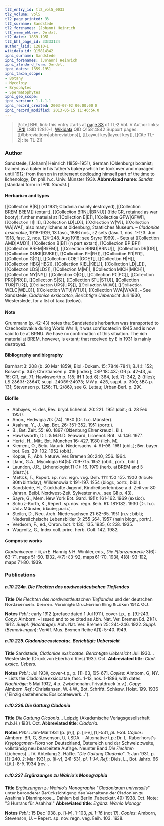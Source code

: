 ```yaml
---
tl2_entry_id: tl2_vol5_0033
tl2_volume: vol5
tl2_page_printed: 33
tl2_surname: Sandstede
tl2_forenames: (Johann) Heinrich
tl2_name_abbrev: Sandst.
tl2_dates: 1859-1951
tl2_bhl_page_id: 33333134
author_lsid: 12810-1
wikidata_id: Q15814842
ipni_surname: Sandstede
ipni_forenames: (Johann) Heinrich
ipni_standard_form: Sandst.
ipni_dates: 1859-1951
ipni_taxon_scope: 
- Botany
- Mycology
- Bryophytes
- Spermatophytes
ipni_geo_scope: 
ipni_version: 1.1.1.1
ipni_record_created: 2003-07-02 00:00:00.0
ipni_record_modified: 2013-05-15 11:46:56.0
---
```


> [!cite] BHL link: this entry starts at [page 33](https://www.biodiversitylibrary.org/page/33333134) of TL-2 Vol. V
> Author links: [IPNI](https://www.ipni.org/a/12810-1) LSID 12810-1, [Wikidata](https://www.wikidata.org/wiki/Q15814842) QID Q15814842
> Support pages: [[Abbreviations|abbreviations]], [[Layout key|layout key]], [[Cite TL-2|cite TL-2]]

### Author

Sandstede, \[Johann\] Heinrich (1859-1951), German (Oldenburg) botanist; trained as a baker in his father's bakery which he took over and managed until 1912; from then on in retirement dedicating himself part of the time to lichenology; Dr. phil. h.c. Univ. Münster 1930. 
**Abbreviated name**: *Sandst.* \[standard form in IPNI: *Sandst.*\]

#### Herbarium and types

[[Collection B|B]] (rd 1931; Cladonia mainly destroyed), [[Collection BREM|BREM]] (extant), [[Collection BRNU|BRNU]] (fide GR, retained as war booty); further material at [[Collection E|E]], [[Collection GFW|GFW]], [[Collection H|H]], [[Collection LD|LD]], [[Collection W|W]], [[Collection WA|WA]]; also many lichens at Oldenburg, Staatliches Museum. – *Cladoniae exsiccatae*, 1918-1929, 13 fasc., 1886 nos., 52 sets (fasc. 1, nos. 1-123. Jun 1918, fasc. 2, nos. 124-248. Aug 1918; see Sayre 1969). – Sets at [[Collection AMD|AMD]], [[Collection B|B]] (in part extant), [[Collection BP|BP]], [[Collection BREM|BREM]], [[Collection BRNU|BRNU]], [[Collection DR|DR]], [[Collection DUKE|DUKE]], [[Collection FH|FH]], [[Collection FR|FR]], [[Collection G|G]], [[Collection GOET|GOET]], [[Collection H|H]], [[Collection HBG|HBG]], [[Collection KIEL|KIEL]], [[Collection LD|LD]], [[Collection LDS|LDS]], [[Collection M|M]], [[Collection MICH|MICH]], [[Collection NY|NY]], [[Collection O|O]], [[Collection PC|PC]], [[Collection PRC|PRC]], [[Collection S|S]], [[Collection STU|STU]], [[Collection TUR|TUR]], [[Collection UPS|UPS]], [[Collection W|W]], [[Collection WELC|WELC]], [[Collection WTU|WTU]], [[Collection WVA|WVA]]. – See Sandstede, *Cladoniae exsiccatae, Berichtigte Uebersicht* Juli 1930, Westerstede, for a list of taxa (below).

#### Note

Grummann (p. 42-43) notes that Sandstede's herbarium was transported to Czechoslovakia during World War II; it was confiscated in 1945 and is now said to be at BRNU. We have no confirmation of this situation. The rich material at BREM, however, is extant; that received by B in 1931 is mainly destroyed.

#### Bibliography and biography

Barnhart 3: 208 (b. 20 Mar 1859); Biol.-Dokum. 15: 7840-7841; BJI 2: 152; Bossert p. 347; Christiansen p. 319 \[index\]; CSP 18: 437; GR p. 42-43, *pl. 16*; GR, cat. 71; Hawksworth p. 185; IH 1 (ed. 6): 364, (ed. 7): 342, 2: (files); LS 23633-23647, suppl. 24059-24073; MW p. 425, suppl. p. 300; SBC p. 131; Stevenson p. 1256; TL-2/869, see G. Lettau; Urban-Berl. p. 290.

#### Biofile

- Abbayes, H. des, Rev. bryol. lichénol. 20: 221. 1951 (obit.; d. 28 Feb 1951).
- Anon., Hedwigia 70: (74). 1930 (Dr. h.c. Münster).
- Asahina, Y., J. Jap. Bot. 26: 351-352. 1951 (portr.).
- B., Bot. Zeit. 55: 60. 1897 (Oldenburg Ehrenkreuz i. Kl.).
- Hawksworth, D.L. & M.R.D. Seaward, Lichenol. Brit. Isl. 146. 1977.
- Hertel, H., Mitt. Bot. München 16: 427. 1980 (lich. M).
- Klement, O., Beitr. Naturk. Niedersachs. 4: 91-95. 1951 (obit.); Ber. bayer. bot. Ges. 29: 102. 1952 (obit.).
- Koppe, F., Abh. Naturw. Ver. Bremen 36: 240, 256. 1964.
- Llano, G.A., Mycologia 64(5): 709-715. 1952 (obit., portr., bibl.).
- Laundon, J.R., Lichenologist 11 (1): 16. 1979 (herb. at BREM and B (destr.)).
- Mattick, F., Repert. sp. nov. regn. veg. Beih. 111: 153-155. 1938 (tribute 80th birthday); Willdenowia 1: 191-197. 1954 (biogr., portr., bibl.).
- Sandstede, H., Glückhafte Jugend, Kindheitserlebnisse a.d. Zeit vor 80 Jahren. Beibl. Nordwest-Zeit. Sylvester (n.v., see GR p. 43).
- Sayre, G., Mem. New York Bot. Gard. 19(1): 161-162. 1969 (exsicc).
- Schulz-Korth, K., Repert. sp. nov. regn. Beih. 61: 181-182. 1930 (Dr. h.c. Univ. Münster, tribute; portr.).
- Steilen, D., Neu. Arch. Niedersachsen 21: 62-65. 1951 (n.v.; bibl.); Niedersächsische Lebensbilder 3: 255-264. 1957 (main biogr., portr.).
- Verdoorn, F., ed., Chron. bot. 1: 130, 135. 1935, 6: 238. 1935.
- Wagenitz, G., Index coll. princ. herb. Gott. 142. 1982.

#### Composite works

*Cladoniaceae* i-iii, *in* E. Hannig & H. Winkler, eds., *Die Pflanzenareale* 3(6): 63-71, maps 51-60. 1932, 4(7): 83-92, maps 61-70. 1938, 4(8): 93-102, maps 71-80. 1939.

### Publications

##### n.10.224a. Die Flechten des nordwestdeutschen Tieflandes

**Title**
*Die Flechten des nordwestdeutschen Tieflandes* und der deutschen Nordseeinseln. Bremen. Vereinigte Druckereien Illing & Lüken 1912. Oct.

**Notes**
*Publ*.: early 1912 (preface dated 1 Jul 1911), cover-t.p., p. \[9\]-243. *Copy*: Almborn. – Issued and to be cited as Abh. Nat. Ver. Bremen Bd. 21(1). 1912.
*Suppl*. (*Nachträge*): Abh. Nat. Ver. Bremen 25: 244-246. 1922.
*Suppl*. (*Bemerkungen*): Veröff. Mus. Bremen Reihe A(1): 5-40. 1949.

##### n.10.225. Cladoniae exsiccatae. Berichtigte Uebersicht

**Title**
Sandstede, *Cladoniae exsiccatae. Berichtigte Uebersicht* Juli 1930... Westerstede (Druck von Eberhard Ries) 1930. Oct.
**Abbreviated title**: *Clad. exsicc. Uebers.*

**Notes**
*Publ*.: Jul 1930, cover-t.p., p. \[1\]-63, \[65-67\]. *Copies*: Almborn, G, NY. – Lists the Cladoniae exsiccatae, fasc. 1-13, nos. 1-1886, with dates.
*Nachträge*: 5 Mai 1932, 4 p. Zwischenahn. Privatdruck (n.v.). *Copy*: Almborn.
*Ref*.: Christiansen, W. & W., Bot. Schriftt. Schlesw. Holst. 199. 1936 ("Einzig dastehendes Exsiccatenwerk...").

##### n.10.226. Die Gattung Cladonia

**Title**
*Die Gattung Cladonia*... Leipzig (Akademische Verlagsgesellschaft m.b.H.) 1931. Oct.
**Abbreviated title**: *Cladonia*.

**Notes**
*Publ*.: Jan-Mar 1931 (p. \[iv\]), p. \[ii-v\], \[1\]-531, *pl. 1-34. Copies*: Almborn, BR, G, Stevenson, U, USDA. – Alternative t.p.: Dr. L. Rabenhorst's *Kryptogamen-Flora* von Deutschland, Österreich und der Schweiz zweite, vollständig neu bearbeitete Auflage. Neunter Band *Die Flechten* (Lichenes)... IV. Abteilung 2. Hälfte. "*Die Gattung Cladonia*".
*1*: Jan 1931, p. \[1\]-240.
*2*: Mar 1931, p. \[ii-v\], 241-531, *pl. 1-34.*
*Ref*.: Diels, L., Bot. Jahrb. 66 (Lit.): 8-9. 1934 (rev.).

##### n.10.227. Ergänzungen zu Wainio's Monographia

**Title**
*Ergänzungen zu Wainio's Monographia* "*Cladoniarum universalis*" unter besonderer Berücksichtigung des Verhaltens der Cladonien zu Asahina's Diaminprobe... Dahlem bei Berlin (Fabeckstr. 49) 1938. Oct. Note: "3 Hurrahs für Asahina!"
**Abbreviated title**: *Ergänz. Wainio Monogr.*

**Notes**
*Publ*.: 15 Dec 1938, p. \[i-iv\], 1-103, *pl. 1-16* (not 17). *Copies*: Almborn, Stevenson, U. – Repert. sp. nov. regn. veg. Beih. 103. 1938.

